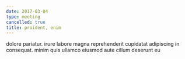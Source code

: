 ```yaml
---
date: 2017-03-04
type: meeting
cancelled: true
title: proident, enim
---
```

dolore pariatur. irure labore magna reprehenderit cupidatat adipiscing in consequat. minim quis ullamco eiusmod aute cillum deserunt eu